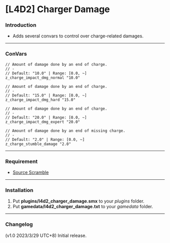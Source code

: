 # [L4D2] Charger Damage

### Introduction
- Adds several convars to control over charge-related damages.

<hr>

### ConVars
```
// Amount of damage done by an end of charge.
// -
// Default: "10.0" | Range: [0.0, ~]
z_charge_impact_dmg_normal "10.0"

// Amount of damage done by an end of charge.
// -
// Default: "15.0" | Range: [0.0, ~]
z_charge_impact_dmg_hard "15.0"

// Amount of damage done by an end of charge.
// -
// Default: "20.0" | Range: [0.0, ~]
z_charge_impact_dmg_expert "20.0"

// Amount of damage done by an end of missing charge.
// -
// Default: "2.0" | Range: [0.0, ~]
z_charge_stumble_damage "2.0"
```

<hr>

### Requirement
- [Source Scramble](https://forums.alliedmods.net/showthread.php?t=317175)

<hr>

### Installation
1. Put **plugins/l4d2_charger_damage.smx** to your _plugins_ folder.
2. Put **gamedata/l4d2_charger_damage.txt** to your _gamedata_ folder.

<hr>

### Changelog
(v1.0 2023/3/29 UTC+8) Initial release.
